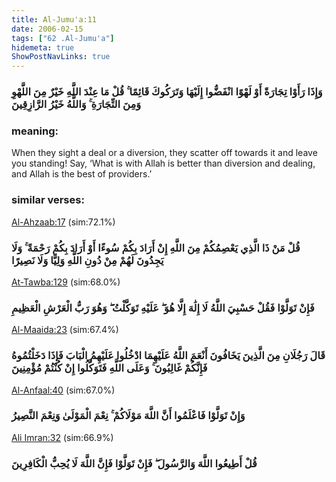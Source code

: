 ```yaml
---
title: Al-Jumu'a:11
date: 2006-02-15
tags: ["62 .Al-Jumu'a"]
hidemeta: true 
ShowPostNavLinks: true 
---
```

### وَإِذَا رَأَوْا تِجَارَةً أَوْ لَهْوًا انْفَضُّوا إِلَيْهَا وَتَرَكُوكَ قَائِمًا ۚ قُلْ مَا عِنْدَ اللَّهِ خَيْرٌ مِنَ اللَّهْوِ وَمِنَ التِّجَارَةِ ۚ وَاللَّهُ خَيْرُ الرَّازِقِينَ
### meaning: 
When they sight a deal or a diversion, they scatter off towards it and leave you standing! Say, ‘What is with Allah is better than diversion and dealing, and Allah is the best of providers.’
### similar verses: 

[Al-Ahzaab:17](/33/17) (sim:72.1%)

### قُلْ مَنْ ذَا الَّذِي يَعْصِمُكُمْ مِنَ اللَّهِ إِنْ أَرَادَ بِكُمْ سُوءًا أَوْ أَرَادَ بِكُمْ رَحْمَةً ۚ وَلَا يَجِدُونَ لَهُمْ مِنْ دُونِ اللَّهِ وَلِيًّا وَلَا نَصِيرًا

[At-Tawba:129](/9/129) (sim:68.0%)

### فَإِنْ تَوَلَّوْا فَقُلْ حَسْبِيَ اللَّهُ لَا إِلَٰهَ إِلَّا هُوَ ۖ عَلَيْهِ تَوَكَّلْتُ ۖ وَهُوَ رَبُّ الْعَرْشِ الْعَظِيمِ

[Al-Maaida:23](/5/23) (sim:67.4%)

### قَالَ رَجُلَانِ مِنَ الَّذِينَ يَخَافُونَ أَنْعَمَ اللَّهُ عَلَيْهِمَا ادْخُلُوا عَلَيْهِمُ الْبَابَ فَإِذَا دَخَلْتُمُوهُ فَإِنَّكُمْ غَالِبُونَ ۚ وَعَلَى اللَّهِ فَتَوَكَّلُوا إِنْ كُنْتُمْ مُؤْمِنِينَ

[Al-Anfaal:40](/8/40) (sim:67.0%)

### وَإِنْ تَوَلَّوْا فَاعْلَمُوا أَنَّ اللَّهَ مَوْلَاكُمْ ۚ نِعْمَ الْمَوْلَىٰ وَنِعْمَ النَّصِيرُ

[Ali Imran:32](/3/32) (sim:66.9%)

### قُلْ أَطِيعُوا اللَّهَ وَالرَّسُولَ ۖ فَإِنْ تَوَلَّوْا فَإِنَّ اللَّهَ لَا يُحِبُّ الْكَافِرِينَ
